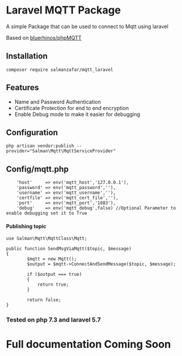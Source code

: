 # Laravel MQTT Package

A simple Package that can be used to connect to Mqtt using laravel

Based on [bluerhinos/phpMQTT](https://github.com/bluerhinos/phpMQTT)

## Installation
```
composer require salmanzafar/mqtt_laravel
```
## Features

* Name and Password Authentication
* Certificate Protection for end to end encryption
* Enable Debug mode to make it easier for debugging 

## Configuration
```
php artisan vendor:publish --provider="Salman\Mqtt\MqttServiceProvider"
```
## Config/mqtt.php
```
    'host'     => env('mqtt_host','127.0.0.1'),
    'password' => env('mqtt_password',''),
    'username' => env('mqtt_username',''),
    'certfile' => env('mqtt_cert_file',''),
    'port'     => env('mqtt_port','1883'),
    'debug'    => env('mqtt_debug',false) //Optional Parameter to enable debugging set it to True
```
#### Publishing topic

```
use Salman\Mqtt\MqttClass\Mqtt;

public function SendMsgViaMqtt($topic, $message)
{
        $mqtt = new Mqtt();
        $output = $mqtt->ConnectAndSendMessage($topic, $message);

        if ($output === true)
        {
            return true;
        }

        return false;
}
```

### Tested on php 7.3 and laravel 5.7 

# Full documentation Coming Soon